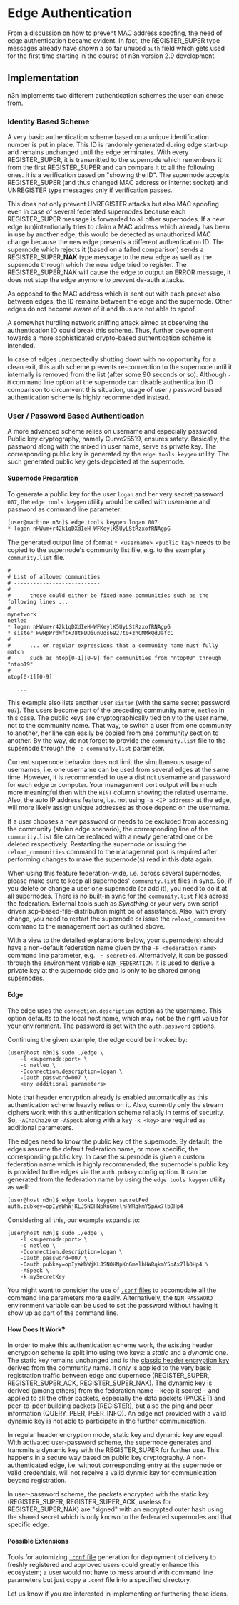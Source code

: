 # Edge Authentication

From a discussion on how to prevent MAC address spoofing, the need of edge authentication became evident. In fact, the REGISTER_SUPER type messages already have shown a so far unused `auth` field which gets used for the first time starting in the course of n3n version 2.9 development.

## Implementation

n3n implements two different authentication schemes the user can chose from.

### Identity Based Scheme

A very basic authentication scheme based on a unique identification number is put in place. This ID is randomly generated during edge start-up and remains unchanged until the edge terminates. With every REGISTER_SUPER, it is transmitted to the supernode which remembers it from the first REGISTER_SUPER and can compare it to all the following ones. It is a verification based on "showing the ID". The supernode accepts REGISTER_SUPER (and thus changed MAC address or internet socket) and UNREGISTER type messages only if verification passes.

This does not only prevent UNREGISTER attacks but also MAC spoofing even in case of several federated supernodes because each REGISTER_SUPER message is forwarded to all other supernodes. If a new edge (un)intentionally tries to claim a MAC address which already has been in use by another edge, this would be detected as unauthorized MAC change because the new edge presents a different authentication ID. The supernode which rejects it (based on a failed comparison) sends a REGISTER_SUPER_**NAK** type message to the new edge as well as the supernode through which the new edge tried to register. The REGISTER_SUPER_NAK will cause the edge to output an ERROR message, it does not stop the edge anymore to prevent de-auth attacks.

As opposed to the MAC address which is sent out with each packet also between edges, the ID remains between the edge and the supernode. Other edges do not become aware of it and thus are not able to spoof.

A somewhat hurdling network sniffing attack aimed at observing the authentication ID could break this scheme. Thus, further development towards a more sophisticated crypto-based authentication scheme is intended.

In case of edges unexpectedly shutting down with no opportunity for a clean exit, this auth scheme prevents re-connection to the supernode until it internally is removed from the list (after some 90 seconds or so). Although `-M` command line option at the supernode can disable authentication ID comparison to circumvent this situation, usage of user / password based authentication scheme is highly recommended instead.

### User / Password Based Authentication

A more advanced scheme relies on username and especially password. Public key
cryptography, namely Curve25519, ensures safety. Basically, the password along
with the mixed in user name, serve as private key. The corresponding public key
is generated by the `edge tools keygen` utility. The such generated public key
gets depoisted at the supernode.

#### Supernode Preparation

To generate a public key for the user `logan` and her very secret password
`007`, the `edge tools keygen` utility would be called with username and
password as command line parameter:

```bash
[user@machine n3n]$ edge tools keygen logan 007
* logan nHWum+r42k1qDXdIeH-WFKeylK5UyLStRzxofRNAgpG
```

The generated output line of format `* <username> <public key>` needs to be copied to the supernode's community list file, e.g. to the  exemplary `community.list` file.

```
#
# List of allowed communities
# ---------------------------
#
#      these could either be fixed-name communities such as the following lines ...
#
mynetwork
netleo
* logan nHWum+r42k1qDXdIeH-WFKeylK5UyLStRzxofRNAgpG
* sister HwHpPrdMft+38tFDDiunUds6927t0+zhCMMkQdJafcC
#
#      ... or regular expressions that a community name must fully match
#      such as ntop[0-1][0-9] for communities from "ntop00" through "ntop19"
# 
ntop[0-1][0-9]

   ...
```

This example also lists another user `sister` (with the same secret password `007`). The users become part of the preceding community name, `netleo` in this case. The public keys are cryptographically tied only to the user name, not to the community name. That way, to switch a user from one community to another, her line can easily be copied from one community section to another. By the way, do not forget to provide the `community.list` file to the supernode through the `-c community.list` parameter.

Current supernode behavior does not limit the simultaneous usage of usernames, i.e. one username can be used from several edges at the same time. However, it is recommended to use a distinct username and password for each edge or computer. Your management port output will be much more meaningful then with the `HINT` column showing the related username. Also, the auto IP address feature, i.e. not using `-a <IP address>` at the edge, will more likely assign unique addresses as those depend on the username.

If a user chooses a new password or needs to be excluded from accessing the community (stolen edge scenario), the corresponding line of the `community.list` file can be replaced with a newly generated one or be deleted respectively. Restarting the supernode or issuing the `reload_communities` command to the management port is required after performing changes to make the supernode(s) read in this data again.

When using this feature federation-wide, i.e. across several supernodes, please make sure to keep all supernodes' `community.list` files in sync. So, if you delete or change a user one supernode (or add it), you need to do it at all supernodes. There is no built-in sync for the `community.list` files across the federation. External tools such as _Syncthing_ or your very own script-driven scp-based-file-distribution might be of assistance. Also, with every change, you need to restart the supernode or issue the `reload_communites` command to the management port as outlined above.

With a view to the detailed explanations below, your supernode(s) should have a non-default federation name given by the `-F <federation name>` command line parameter, e.g. `-F secretFed`. Alternatively, it can be passed through the environment variable `N2N_FEDERATION`. It is used to derive a private key at the supernode side and is only to be shared among supernodes.


#### Edge

The edge uses the `connection.description` option as the username.  This option
defaults to the local host name, which may not be the right value for your
environment.  The password is set with the `auth.password` options.

Continuing the given example, the edge could be invoked by:

```
[user@host n3n]$ sudo ./edge \
    -l <supernode:port> \
    -c netleo \
    -Oconnection.description=logan \
    -Oauth.password=007 \
    <any additional parameters>
```

Note that header encryption already is enabled automatically as this
authentication scheme heavily relies on it. Also, currently only the stream
ciphers work with this authentication scheme reliably in terms of security. So,
`-AChaCha20` or `-ASpeck` along with a key `-k <key>` are required as
additional parameters.

The edges need to know the public key of the supernode. By default, the edges
assume the default federation name, or more specific, the corresponding public
key. In case the supernode is given a custom federation name which is highly
recommended, the supernode's public key is provided to the edges via the
`auth.pubkey` config option. It can be generated from the federation name by
using the `edge tools keygen` utility as well:

```bash
[user@host n3n]$ edge tools keygen secretFed
auth.pubkey=opIyaWhWjKLJSNOHNpKnGmelhHWRqkmY5pAx7lbDHp4
```

Considering all this, our example expands to:

```
[user@host n3n]$ sudo ./edge \
    -l <supernode:port> \
    -c netleo \
    -Oconnection.description=logan \
    -Oauth.password=007 \
    -Oauth.pubkey=opIyaWhWjKLJSNOHNpKnGmelhHWRqkmY5pAx7lbDHp4 \
    -ASpeck \
    -k mySecretKey
```

You might want to consider the use of [`.conf` files](ConfigurationFiles.md) to accomodate all the command line parameters more easily. Alternatively, the `N2N_PASSWORD` environment variable can be used to set the password without having it show up as part of the command line.


#### How Does It Work?

In order to make this authentication scheme work, the existing header encryption scheme is split into using two keys: a _static_ and a _dynamic_ one. The static key remains unchanged and is the [classic header encryption key](Crypto.md#header) derived from the community name. It only is applied to the very basic registration traffic between edge and supernode (REGISTER_SUPER, REGISTER_SUPER_ACK, REGISTER_SUPER_NAK). The dynamic key is derived (among others) from the federation name – keep it secret! – and applied to all the other packets, especially the data packets (PACKET) and peer-to-peer building packets (REGISTER), but also the ping and peer information (QUERY_PEER, PEER_INFO). An edge not provided with a valid dynamic key is not able to participate in the further communication.

In regular header encryption mode, static key and dynamic key are equal. With activated user-password scheme, the supernode generates and transmits a dynamic key with the REGISTER_SUPER for further use. This happens in a secure way based on public key cryptography. A non-authenticated edge, i.e. without corresponding entry at the supernode or valid credentials, will not receive a valid dynmic key for communication beyond registration.

In user-password scheme, the packets encrypted with the static key (REGISTER_SUPER, REGISTER_SUPER_ACK, useless for REGISTER_SUPER_NAK) are "signed" with an encrypted outer hash using the shared secret which is only known to the federated supernodes and that specific edge.

#### Possible Extensions

Tools for automizing [`.conf` file](ConfigurationFiles.md) generation for deployment ot delivery to freshly registered and approved users could greatly enhance this ecosystem; a user would not have to mess around with command line parameters but just copy a `.conf` file into a specified directory.

Let us know if you are interested in implementing or furthering these ideas.
